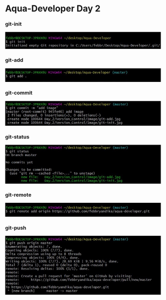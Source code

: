 # Aqua-Developer Day 2

### git-init
![](https://github.com/febbryandika/aqua-developer/blob/master/Day_2/Version_Control/Image/git-init.jpg)

### git-add
![](https://github.com/febbryandika/aqua-developer/blob/master/Day_2/Version_Control/Image/git-add.jpg)

### git-commit
![](https://github.com/febbryandika/aqua-developer/blob/master/Day_2/Version_Control/Image/git-commit.jpg)

### git-status
![](https://github.com/febbryandika/aqua-developer/blob/master/Day_2/Version_Control/Image/git-status.jpg)

### git-remote
![](https://github.com/febbryandika/aqua-developer/blob/master/Day_2/Version_Control/Image/git-remote.jpg)

### git-push
![](https://github.com/febbryandika/aqua-developer/blob/master/Day_2/Version_Control/Image/git-push.jpg)
